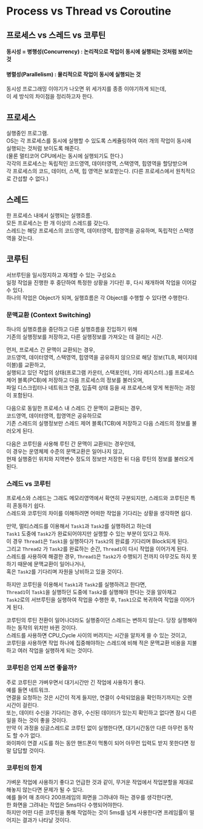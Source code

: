 # Process vs Thread vs Coroutine
## 프로세스 vs 스레드 vs 코루틴

#### 동시성 = 병행성(Concurrency) : 논리적으로 작업이 동시에 실행되는 것처럼 보이는 것
#### 병렬성(Parallelism) : 물리적으로 작업이 동시에 실행되는 것

동시성 프로그래밍 이야기가 나오면 위 세가지를 종종 이야기하게 되는데, <br/>
이 세 방식의 차이점을 정리하고자 한다.

## 프로세스
실행중인 프로그램. <br/>
OS는 각 프로세스를 동시에 실행할 수 있도록 스케쥴링하여 여러 개의 작업이 동시에 실행되는 것처럼 보이도록 해준다.<br/>
(물론 멀티코어 CPU에서는 동시에 실행되기도 한다.) <br/>
각각의 프로세스는 독립적인 코드영역, 데이터영역, 스택영역, 힙영역을 할당받으며 <br/>
각 프로세스의 코드, 데이터, 스택, 힙 영역은 보호받는다. (다른 프로세스에서 원칙적으로 간섭할 수 없다.)

## 스레드
한 프로세스 내에서 실행되는 실행흐름. <br/>
모든 프로세스는 한 개 이상의 스레드를 갖는다. <br/>
스레드는 해당 프로세스의 코드영역, 데이터영역, 힙영역을 공유하며, 독립적인 스택영역을 갖는다.

## 코루틴
서브루틴을 일시정지하고 재개할 수 있는 구성요소 <br/>
일정 작업을 진행한 후 중단하여 특정한 상황을 기다린 후, 다시 재개하여 작업을 이어갈 수 있다. <br/>
하나의 작업은 Object가 되며, 실행흐름은 각 Object를 수행할 수 있다면 수행한다.

### 문맥교환 (Context Switching)
하나의 실행흐름을 중단하고 다른 실행흐름을 진입하기 위해 <br/>
기존의 실행정보를 저장하고, 다른 실행정보를 가져오는 데 걸리는 시간. <br/>

먼저, 프로세스 간 문맥이 교환되는 경우, <br/>
코드영역, 데이터영역, 스택영역, 힙영역을 공유하지 않으므로 해당 정보(TLB, 페이지테이블)를 교환하고, <br/>
실행되고 있던 작업의 상태(프로그램 카운터, 스택포인터, 기타 레지스터..)를 프로세스 제어 블록(PCB)에 저장하고 다음 프로세스의 정보를 불러오며, <br/>
파일 디스크립터나 네트워크 연결, 입출력 상태 등을 새 프로세스에 맞게 복원하는 과정이 포함된다.

다음으로 동일한 프로세스 내 스레드 간 문맥이 교환되는 경우, <br/>
코드영역, 데이터영역, 힙영역은 공유하므로<br/>
기존 스레드의 실행정보만 스레드 제어 블록(TCB)에 저장하고 다음 스레드의 정보를 불러오게 된다.

다음은 코루틴을 사용해 루틴 간 문맥이 교환되는 경우인데, <br/>
이 경우는 운영체제 수준의 문맥교환은 일어나지 않고,<br/>
현재 실행중인 위치와 지역변수 정도의 정보만 저장한 뒤 다음 루틴의 정보를 불러오게 된다.

### 스레드 vs 코루틴
프로세스와 스레드는 그래도 메모리영역에서 확연히 구분되지만, 스레드와 코루틴은 특히 혼동하기 쉽다. <br/>
스레드와 코루틴의 차이를 이해하려면 어떠한 작업을 기다리는 상황을 생각하면 쉽다. <br/>

만약, 멀티스레드를 이용해서 ```Task1```과 ```Task2```를 실행하려고 하는데<br/>
```Task1``` 도중에 ```Task2```가 완료되어야지만 실행할 수 있는 부분이 있다고 하자. <br/>
이 경우 ```Thread1```은 ```Task1```을 실행하다가 ```Task2```의 완료를 기다리며 Block되게 된다. <br/>
그리고 ```Thread2``` 가 ```Task2```를 완료하는 순간, ```Thread1```이 다시 작업을 이어가게 된다. <br/>
스레드를 사용하여 해결한 경우, ```Thread1```은 ```Task2```가 수행되기 전까지 아무것도 하지 못하기 때문에 문맥교환이 일어나거나,<br/>
혹은 ```Task2```를 기다리며 자원을 낭비하고 있을 것이다.

하지만 코루틴을 이용해서 ```Task1```과 ```Task2```를 실행하려고 한다면,<br/>
```Thread1```이 ```Task1```을 실행하던 도중에 ```Task2```를 실행해야 한다는 것을 알아채고<br/>
```Task2```로의 서브루틴을 실행하여 작업을 수행한 후, ```Task1```으로 복귀하여 작업을 이어가게 된다.

코루틴의 루틴 전환이 일어나더라도 실행중이던 스레드는 변하지 않는다. 당장 실행해야하는 동작의 위치만 바뀐 것이다. <br/>
스레드를 사용하면 CPU_Cycle 사이의 버려지는 시간을 알차게 쓸 수 있는 것이고, <br/>
코루틴을 사용하면 작업 하나에 집중해야하는 스레드에 비해 적은 문맥교환 비용을 지불하고 여러 작업을 실행하게 되는 것이다.

### 코루틴은 언제 쓰면 좋을까?
주로 코루틴은 가벼우면서 대기시간만 긴 작업에 사용하기 좋다. <br/>
예를 들면 네트워크. <br/>
연결을 요청하는 것은 시간이 적게 들지만, 연결이 수락되었음을 확인하기까지는 오랜 시간이 걸린다. <br/>
또는, 데이터 수신을 기다리는 경우, 수신된 데이터가 있는지 확인하고 없다면 잠시 다른 일을 하는 것이 좋을 것이다. <br/>
만약 이 과정을 싱글스레드로 코루틴 없이 실행한다면, 대기시간동안 다른 아무런 동작도 할 수가 없다. <br/>
와이파이 연결 시도를 하는 동안 핸드폰이 먹통이 되어 아무런 입력도 받지 못한다면 정말 답답할 것이다.

### 코루틴의 한계
가벼운 작업에 사용하기 좋다고 언급한 것과 같이, 무거운 작업에서 작업분할을 제대로 해놓지 않는다면 문제가 될 수 있다. <br/>
예를 들어 매 초마다 200프레임의 화면을 그려내야 하는 경우를 생각한다면, <br/>
한 화면을 그려내는 작업은 5ms마다 수행되어야한다. <br/>
하지만 어떤 다른 코루틴을 통해 작업하는 것이 5ms를 넘게 사용한다면 프레임률이 떨어지는 결과가 나타날 것이다.

